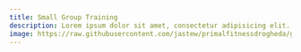 ```yaml
---
title: Small Group Training
description: Lorem ipsum dolor sit amet, consectetur adipisicing elit.
image: https://raw.githubusercontent.com/jastew/primalfitnessdrogheda/gh-pages/uploads/group.jpg
---
```

